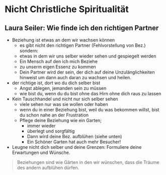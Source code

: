 # Nicht Christliche Spiritualität
## Laura Seiler: Wie finde ich den richtigen Partner
- Beziehung ist etwas an dem wir wachsen können
	- es gibt nicht den richtigen Partner (Fehlvorstellung von Bez.) sondern:
	- etwas in dem wir uns selber wieder sehen und gespiegelt werden
	- Ein Mensch auf den ich mich Beziehe
	- zu unserm eigen Essenz zu kommen
	- Dein Partner wird der sein, der dich auf deine Unzulänglichkeiten hinweist um dann auch daran zu wachsen und heilen.
- der richtige ist, dort wo du dich selber bist
	- Angst ablegen, jemanden sein zu müssen
	- wie bist du, wenn du du bist ohne das Hirn ohne dich raus zu lassen
- Kein Tauschhandel und nicht nur sich selber sehen
	- viele sehen nur was sie wollen oder haben
	- wenn du in einer Beziehung bist, weil du was bekommen willst, bist du schon nahe an der Frustration
	- Pflege deine Beziehung wie ein Garten;
		- immer wieder
		- überlegt und sorgfältig
		- Dann wird deine Bez. aufblühen (siehe unten)
		- Ein Schöner Garten hat auch mehr Besucher!
- Leugne nicht dich selber und deine Grenzen: Formuliere deine Erwartungen und Wünsche.

> Beziehungen sind wie Gärten in den wir wünschen, dass die Träume des andern aufblühen dürfen.


